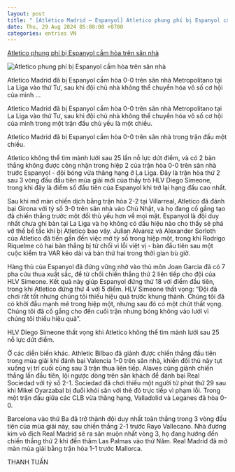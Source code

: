 ```yaml
---
layout: post
title: " [Atlético Madrid – Espanyol] Atletico phung phí bị Espanyol cầm hòa trên sân nhà"
date: Thu, 29 Aug 2024 05:00:00 +0700
categories: entries VN
---
```

[Atletico phung phí bị Espanyol cầm hòa trên sân nhà](https://thethao.sggp.org.vn/atletico-phung-phi-bi-espanyol-cam-hoa-tren-san-nha-post756181.html)

![Atletico phung phí bị Espanyol cầm hòa trên sân nhà](https://image.sggp.org.vn/1200x630/Uploaded/2024/dqmbbcvo/2024_08_29/rodrigo-riquelme-7366.jpeg.webp)

Atletico Madrid đã bị Espanyol cầm hòa 0-0 trên sân nhà Metropolitano tại La Liga vào thứ Tư, sau khi đội chủ nhà không thể chuyển hóa vô số cơ hội của mình ...

Atletico Madrid đã bị Espanyol cầm hòa 0-0 trên sân nhà Metropolitano tại La Liga vào thứ Tư, sau khi đội chủ nhà không thể chuyển hóa vô số cơ hội của mình trong một trận đấu chủ yếu là một chiều.

Atletico Madrid đã bị Espanyol cầm hòa 0-0 trên sân nhà trong trận đấu một chiều.

Atletico không thể tìm mành lưới sau 25 lần nỗ lực dứt điểm, và có 2 bàn thắng không được công nhận trong hiệp 2 của trận hòa 0-0 trên sân nhà trước Espanyol - đội bóng vừa thăng hạng ở La Liga. Đây là trận hòa thứ 2 sau 3 vòng đấu đầu tiên mùa giải mới của thầy trò HLV Diego Simeone, trong khi đây là điểm số đầu tiên của Espanyol khi trở lại hạng đấu cao nhất.

Sau khi mở màn chiến dịch bằng trận hòa 2-2 tại Villarreal, Atletico đã đánh bại Girona với tỷ số 3-0 trên sân nhà vào Chủ Nhật, và họ đang cố gắng tạo đà chiến thắng trước một đối thủ yếu hơn về mọi mặt. Espanyol là đội duy nhất chưa ghi bàn tại La Liga và họ không có dấu hiệu nào cho thấy sẽ phá vỡ thế bế tắc khi bị Atletico bao vây. Julian Alvarez và Alexander Sorloth của Atletico đã tiến gần đến việc mở tỷ số trong hiệp một, trong khi Rodrigo Riquelme có hai bàn thắng bị từ chối vì lỗi việt vị - bàn đầu tiên sau một cuộc kiểm tra VAR kéo dài và bàn thứ hai trong thời gian bù giờ.

Hàng thủ của Espanyol đã đứng vững nhờ vào thủ môn Joan Garcia đã có 7 pha cứu thua xuất sắc, để từ chối chiến thắng thứ 2 liên tiếp cho đội của HLV Simeone. Kết quả này giúp Espanyol đứng thứ 18 với điểm đầu tiên, trong khi Atletico đứng thứ 4 với 5 điểm. HLV Simeone thất vọng: “Đội đã chơi rất tốt nhưng chúng tôi thiếu hiệu quả trước khung thành. Chúng tôi đã có khởi đầu mạnh mẽ trong hiệp một, nhưng sau đó có một chút thất vọng. Chúng tôi đã cố gắng cho đến cuối trận nhưng bóng không vào lưới vì chúng tôi thiếu hiệu quả”.

HLV Diego Simeone thất vọng khi Atletico không thể tìm mành lưới sau 25 nỗ lực dứt điểm.

Ở các diễn biến khác. Athletic Bilbao đã giành được chiến thắng đầu tiên trong mùa giải khi đánh bại Valencia 1-0 trên sân nhà, khiến đối thủ này tụt xuống vị trí cuối cùng sau 3 trận thua liên tiếp. Alaves cũng giành chiến thắng lần đầu tiên, lội ngược dòng trên sân khách để đánh bại Real Sociedad với tỷ số 2-1. Sociedad đã chơi thiếu một người từ phút thứ 29 sau khi Mikel Oyarzabal bị đuổi khỏi sân với thẻ đỏ trực tiếp vì phạm lỗi. Trong một trận đấu giữa các CLB vừa thăng hạng, Valladolid và Leganes đã hòa 0-0.

Barcelona vào thứ Ba đã trở thành đội duy nhất toàn thắng trong 3 vòng đầu tiên của mùa giải này, sau chiến thắng 2-1 trước Rayo Vallecano. Nhà đương kim vô địch Real Madrid sẽ ra sân muộn nhất vòng 3, họ đang hướng đến chiến thắng thứ 2 khi đến thăm Las Palmas vào thứ Năm. Real Madrid đã mở màn mùa giải bằng trận hòa 1-1 trước Mallorca.

THANH TUẤN

